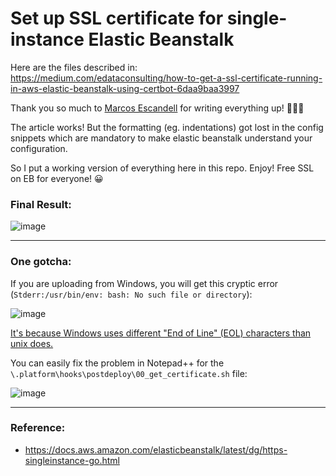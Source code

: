 # Set up SSL certificate for single-instance Elastic Beanstalk

Here are the files described in: \
https://medium.com/edataconsulting/how-to-get-a-ssl-certificate-running-in-aws-elastic-beanstalk-using-certbot-6daa9baa3997

Thank you so much to [Marcos Escandell](https://medium.com/@memmarcos) for writing everything up! 🙏🙏🙏

The article works! But the formatting (eg. indentations) got lost in the config snippets which are mandatory to make elastic beanstalk understand your configuration.

So I put a working version of everything here in this repo. Enjoy! Free SSL on EB for everyone! 😀

### Final Result:
![image](https://user-images.githubusercontent.com/45280066/114209882-22b81700-992d-11eb-8197-ab8279c4e8ab.png)

---

### One gotcha:

If you are uploading from Windows, you will get this cryptic error (`Stderr:/usr/bin/env: bash: No such file or directory`):

![image](https://user-images.githubusercontent.com/45280066/114210243-893d3500-992d-11eb-84b3-424787f158da.png)

[It's because Windows uses different "End of Line" (EOL) characters than unix does.](https://stackoverflow.com/questions/18172405/getting-error-usr-bin-env-sh-no-such-file-or-directory-when-running-command-p)

You can easily fix the problem in Notepad++ for the `\.platform\hooks\postdeploy\00_get_certificate.sh` file:

![image](https://user-images.githubusercontent.com/45280066/114211079-3152fe00-992e-11eb-8d6b-4618086a2623.png)

---

### Reference:

- https://docs.aws.amazon.com/elasticbeanstalk/latest/dg/https-singleinstance-go.html
